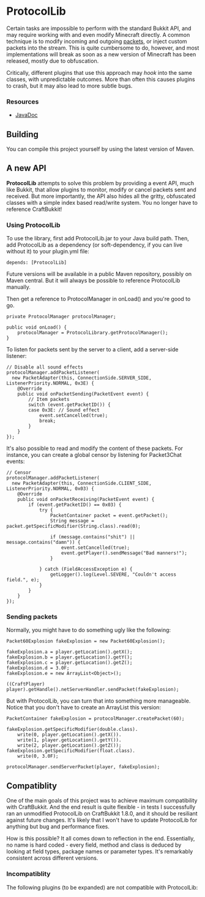 ProtocolLib 
===========

Certain tasks are impossible to perform with the standard Bukkit API, and may require 
working with and even modify Minecraft directly. A common technique is to modify incoming 
and outgoing [packets](http://www.wiki.vg/Protocol), or inject custom packets into the
stream. This is quite cumbersome to do, however, and most implementations will break 
as soon as a new version of Minecraft has been released, mostly due to obfuscation.

Critically, different plugins that use this approach may _hook_ into the same classes, 
with unpredictable outcomes. More than often this causes plugins to crash, but it may also 
lead to more subtle bugs.


### Resources

* [JavaDoc](http://aadnk.github.com/ProtocolLib/Javadoc/) 


Building
--------
You can compile this project yourself by using the latest version of Maven. 


A new API
---------

__ProtocolLib__ attempts to solve this problem by providing a event API, much like Bukkit, 
that allow plugins to monitor, modify or cancel packets sent and received. But more importantly, 
the API also hides all the gritty, obfuscated classes with a simple index based read/write system. 
You no longer have to reference CraftBukkit!


### Using ProtocolLib

To use the library, first add ProtocolLib.jar to your Java build path. Then, add ProtocolLib
as a dependency (or soft-dependency, if you can live without it) to your plugin.yml file:

    depends: [ProtocolLib]

Future versions will be available in a public Maven repository, possibly on Maven central. But it
will always be possible to reference ProtocolLib manually.

Then get a reference to ProtocolManager in onLoad() and you're good to go.

    private ProtocolManager protocolManager;
    
    public void onLoad() {
        protocolManager = ProtocolLibrary.getProtocolManager();
    }

To listen for packets sent by the server to a client, add a server-side listener:

    // Disable all sound effects
    protocolManager.addPacketListener(
      new PacketAdapter(this, ConnectionSide.SERVER_SIDE, ListenerPriority.NORMAL, 0x3E) {
        @Override
        public void onPacketSending(PacketEvent event) {
            // Item packets
            switch (event.getPacketID()) {
            case 0x3E: // Sound effect
                event.setCancelled(true);
                break;
            }
        }
    });


It's also possible to read and modify the content of these packets. For instance, you can create a global
censor by listening for Packet3Chat events:

    // Censor
    protocolManager.addPacketListener(
      new PacketAdapter(this, ConnectionSide.CLIENT_SIDE, ListenerPriority.NORMAL, 0x03) {
        @Override
        public void onPacketReceiving(PacketEvent event) {
            if (event.getPacketID() == 0x03) {
                try {
                    PacketContainer packet = event.getPacket();
                    String message = packet.getSpecificModifier(String.class).read(0);
                    
                    if (message.contains("shit") || message.contains("damn")) {
                        event.setCancelled(true);
                        event.getPlayer().sendMessage("Bad manners!");
                    }
                    		
                } catch (FieldAccessException e) {
                    getLogger().log(Level.SEVERE, "Couldn't access field.", e);
                }
            }
        }
    });


### Sending packets

Normally, you might have to do something ugly like the following:

    Packet60Explosion fakeExplosion = new Packet60Explosion();
    	
    fakeExplosion.a = player.getLocation().getX();
    fakeExplosion.b = player.getLocation().getY();
    fakeExplosion.c = player.getLocation().getZ();
    fakeExplosion.d = 3.0F;
    fakeExplosion.e = new ArrayList<Object>();

    ((CraftPlayer) player).getHandle().netServerHandler.sendPacket(fakeExplosion);

But with ProtocolLib, you can turn that into something more manageable. Notice that 
you don't have to create an ArrayList this version:

    PacketContainer fakeExplosion = protocolManager.createPacket(60);
    
    fakeExplosion.getSpecificModifier(double.class).
        write(0, player.getLocation().getX()).
        write(1, player.getLocation().getY()).
        write(2, player.getLocation().getZ());
    fakeExplosion.getSpecificModifier(float.class).
        write(0, 3.0F);
    
    protocolManager.sendServerPacket(player, fakeExplosion);


Compatiblity
------------

One of the main goals of this project was to achieve maximum compatibility with CraftBukkit. And the end
result is quite flexible - in tests I successfully ran an unmodified ProtocolLib on CraftBukkit 1.8.0, and
it should be resiliant against future changes. It's likely that I won't have to update ProtocolLib for
anything but bug and performance fixes. 

How is this possible? It all comes down to reflection in the end. Essentially, no name is hard coded - 
every field, method and class is deduced by looking at field types, package names or parameter
types. It's remarkably consistent across different versions.


### Incompatiblity

The following plugins (to be expanded) are not compatible with ProtocolLib:
